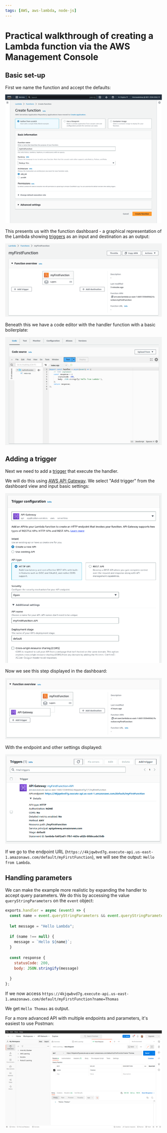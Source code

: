 ```yaml
---
tags: [AWS, aws-lambda, node-js]
---
```


# Practical walkthrough of creating a Lambda function via the AWS Management Console

## Basic set-up

First we name the function and accept the defaults:

![](static/lambda_func_one.png)

This presents us with the function dashboard - a graphical representation of the
Lambda showing [triggers]() as an input and destination as an output:

![](static/lambda-func-two.png)

Beneath this we have a code editor with the handler function with a basic
boilerplate:

![](static/lambda-func-three.png)

## Adding a trigger

Next we need to add a [trigger](Lambda_triggers.md) that
execute the handler.

We will do this using [AWS API Gateway](AWS_API_Gateway.md). We
select "Add trigger" from the dashboard view and input basic settings:

![](static/api-gateway-trigger.png)

Now we see this step displayed in the dashboard:

![](static/lambda-overview.png)

With the endpoint and other settings displayed:

![](static/trigger-info.png)

If we go to the endpoint URL
(`https://4kjqwbvd7g.execute-api.us-east-1.amazonaws.com/default/myFirstFunction`),
we will see the output: `Hello from Lambda`.

## Handling parameters

We can make the example more realistic by expanding the handler to accept query
parameters. We do this by accessing the value `queryStringParameters` on the
`event` object:

```js
exports.handler = async (event) => {
  const name = event.queryStringParameters && event.queryStringParameters.name;

  let message = "Hello Lambda";

  if (name !== null) {
    message = `Hello ${name}`;
  }

  const response {
    statusCode: 200,
    body: JSON.stringify(message)

  }
};
```

If we now access
`https://4kjqwbvd7g.execute-api.us-east-1.amazonaws.com/default/myFirstFunction?name=Thomas`

We get `Hello Thomas` as output.

For a more advanced API with multiple endpoints and parameters, it's easiest to
use Postman:

![](static/postman-lambda.png)
